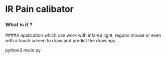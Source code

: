 # IR Pain calibator
### What is it ?
####A application which can work with infared light, regular mouse or even with a touch screen to draw and predict the drawings.

  python3 maiin.py
